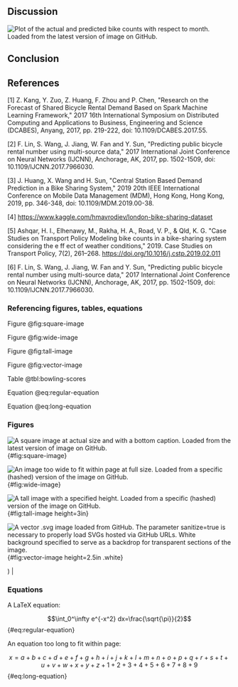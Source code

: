 

## Discussion



![
**Plot of the actual and predicted bike counts with respect to month.**
Loaded from the latest version of image on GitHub.
](https://github.com/Jingzi2020/CEE498_2020_G1/blob/master/content/images/Act_Pred_month.png "Act_Pred_month")


## Conclusion



<!-- an arbitrary comment. visible in input, but not visible in output. -->


## References

 [1] Z. Kang, Y. Zuo, Z. Huang, F. Zhou and P. Chen, "Research on the Forecast of Shared Bicycle Rental Demand Based on Spark Machine Learning Framework," 2017 16th International Symposium on Distributed Computing and Applications to Business, Engineering and Science (DCABES), Anyang, 2017, pp. 219-222, doi: 10.1109/DCABES.2017.55. 

[2] F. Lin, S. Wang, J. Jiang, W. Fan and Y. Sun, "Predicting public bicycle rental number using multi-source data," 2017 International Joint Conference on Neural Networks (IJCNN), Anchorage, AK, 2017, pp. 1502-1509, doi: 10.1109/IJCNN.2017.7966030. 

[3] J. Huang, X. Wang and H. Sun, "Central Station Based Demand Prediction in a Bike Sharing System," 2019 20th IEEE International Conference on Mobile Data Management (MDM), Hong Kong, Hong Kong, 2019, pp. 346-348, doi: 10.1109/MDM.2019.00-38. 

[4] https://www.kaggle.com/hmavrodiev/london-bike-sharing-dataset

[5] Ashqar, H. I., Elhenawy, M., Rakha, H. A., Road, V. P., & Qld, K. G. "Case Studies on Transport Policy Modeling bike counts in a bike-sharing system considering the e ff ect of weather conditions," 2019. Case Studies on Transport Policy, 7(2), 261–268. https://doi.org/10.1016/j.cstp.2019.02.011

[6] F. Lin, S. Wang, J. Jiang, W. Fan and Y. Sun, "Predicting public bicycle rental number using multi-source data," 2017 International Joint Conference on Neural Networks (IJCNN), Anchorage, AK, 2017, pp. 1502-1509, doi: 10.1109/IJCNN.2017.7966030.



### Referencing figures, tables, equations

Figure @fig:square-image

Figure @fig:wide-image

Figure @fig:tall-image

Figure @fig:vector-image

Table @tbl:bowling-scores

Equation @eq:regular-equation

Equation @eq:long-equation


### Figures

![
**A square image at actual size and with a bottom caption.**
Loaded from the latest version of image on GitHub.
](https://github.com/manubot/resources/raw/15493970f8882fce22bef829619d3fb37a613ba5/test/square.png "Square image"){#fig:square-image}

![
**An image too wide to fit within page at full size.**
Loaded from a specific (hashed) version of the image on GitHub.
](https://github.com/manubot/resources/raw/15493970f8882fce22bef829619d3fb37a613ba5/test/wide.png "Wide image"){#fig:wide-image}

![
**A tall image with a specified height.**
Loaded from a specific (hashed) version of the image on GitHub.
](https://github.com/manubot/resources/raw/15493970f8882fce22bef829619d3fb37a613ba5/test/tall.png "Tall image"){#fig:tall-image height=3in}

![
**A vector `.svg` image loaded from GitHub.**
The parameter `sanitize=true` is necessary to properly load SVGs hosted via GitHub URLs.
White background specified to serve as a backdrop for transparent sections of the image.
](https://raw.githubusercontent.com/manubot/resources/master/test/vector.svg?sanitize=true "Vector image"){#fig:vector-image height=2.5in .white}

) |

### Equations

A LaTeX equation:

$$\int_0^\infty e^{-x^2} dx=\frac{\sqrt{\pi}}{2}$$ {#eq:regular-equation}

An equation too long to fit within page:

$$x = a + b + c + d + e + f + g + h + i + j + k + l + m + n + o + p + q + r + s + t + u + v + w + x + y + z + 1 + 2 + 3 + 4 + 5 + 6 + 7 + 8 + 9$$ {#eq:long-equation}


